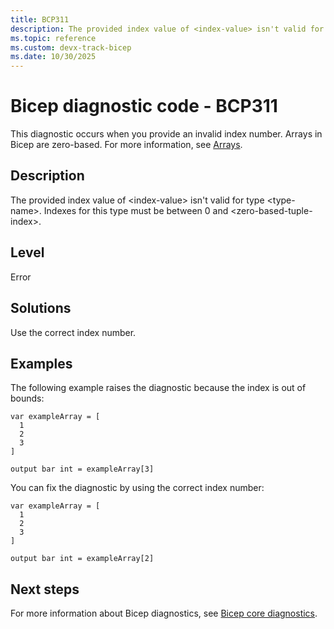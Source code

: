 ```yaml
---
title: BCP311
description: The provided index value of <index-value> isn't valid for type <type-name>. Indexes for this type must be between 0 and <zero-based-tuple-index>.
ms.topic: reference
ms.custom: devx-track-bicep
ms.date: 10/30/2025
---
```


# Bicep diagnostic code - BCP311

This diagnostic occurs when you provide an invalid index number. Arrays in Bicep are zero-based. For more information, see [Arrays](../data-types.md#arrays).

## Description

The provided index value of \<index-value> isn't valid for type \<type-name>. Indexes for this type must be between 0 and \<zero-based-tuple-index>.

## Level

Error

## Solutions

Use the correct index number.

## Examples

The following example raises the diagnostic because the index is out of bounds:

```bicep
var exampleArray = [
  1
  2
  3
]

output bar int = exampleArray[3]
```

You can fix the diagnostic by using the correct index number:

```bicep
var exampleArray = [
  1
  2
  3
]

output bar int = exampleArray[2]
```

## Next steps

For more information about Bicep diagnostics, see [Bicep core diagnostics](../bicep-core-diagnostics.md).
